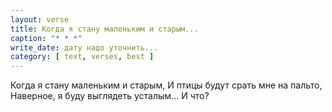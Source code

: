 ```yaml
---
layout: verse
title: Когда я стану маленьким и старым...
caption: "* * *"
write_date: дату надо уточнить...
category: [ text, verses, best ]
---
```

Когда я стану маленьким и старым,
И птицы будут срать мне на пальто,
Наверное, я буду выглядеть усталым...
И что?
